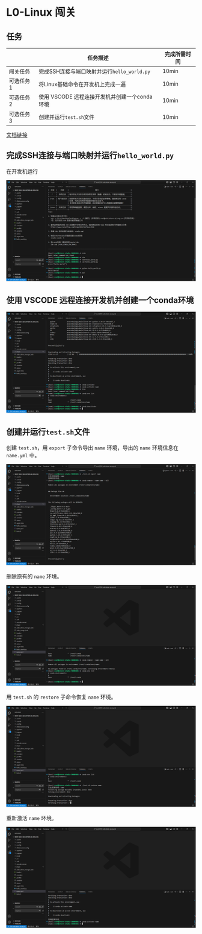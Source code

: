 # L0-Linux 闯关

## 任务

|            | 任务描述                                      | 完成所需时间 |
| ---------- | --------------------------------------------- | ------------ |
| 闯关任务   | 完成SSH连接与端口映射并运行`hello_world.py`   | 10min        |
| 可选任务 1 | 将Linux基础命令在开发机上完成一遍             | 10min        |
| 可选任务 2 | 使用 VSCODE 远程连接开发机并创建一个conda环境 | 10min        |
| 可选任务 3 | 创建并运行`test.sh`文件                       | 10min        |

[文档链接](https://github.com/InternLM/Tutorial/blob/camp3/docs/L0/Linux/readme.md)

## 完成SSH连接与端口映射并运行`hello_world.py`

在开发机运行

![image-20240710090129412](images/image-20240710090129412.png)

## 使用 VSCODE 远程连接开发机并创建一个conda环境

![image-20240710091032304](images/image-20240710091032304.png)

## 创建并运行`test.sh`文件

创建 `test.sh`，用 `export` 子命令导出 `name` 环境，导出的 `name` 环境信息在 `name.yml` 中。

![image-20240710091703849](images/image-20240710091703849.png)

删除原有的 `name` 环境。

![image-20240710092145900](images/image-20240710092145900.png)

用 `test.sh` 的 `restore` 子命令恢复 `name` 环境。

![image-20240710092226810](images/image-20240710092226810.png)

重新激活 `name` 环境。

![image-20240710092432946](images/image-20240710092432946.png)